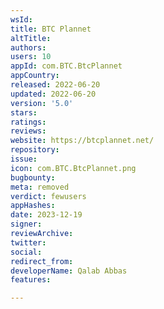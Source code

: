 ```yaml
---
wsId: 
title: BTC Plannet
altTitle: 
authors: 
users: 10
appId: com.BTC.BtcPlannet
appCountry: 
released: 2022-06-20
updated: 2022-06-20
version: '5.0'
stars: 
ratings: 
reviews: 
website: https://btcplannet.net/
repository: 
issue: 
icon: com.BTC.BtcPlannet.png
bugbounty: 
meta: removed
verdict: fewusers
appHashes: 
date: 2023-12-19
signer: 
reviewArchive: 
twitter: 
social: 
redirect_from: 
developerName: Qalab Abbas
features: 

---
```


